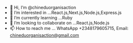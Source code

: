 - 👋 Hi, I’m @chineduorganisaction
- 👀 I’m interested in ...React.js,Next.js,Node.js,Express.js
- 🌱 I’m currently learning ...Ruby
- 💞️ I’m looking to collaborate on ...React.js,Node.js
- 📫 How to reach me ... WhatsApp +2348179605715, Email: chineduorganisaction@gmail.com

<!---
chineduorganisaction/chineduorganisaction is a ✨ special ✨ repository because its `README.md` (this file) appears on your GitHub profile.
You can click the Preview link to take a look at your changes.
--->
